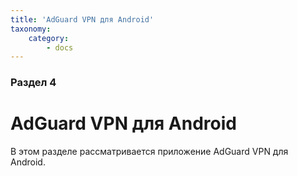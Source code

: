 ```yaml
---
title: 'AdGuard VPN для Android'
taxonomy:
    category:
        - docs
---
```


### Раздел 4

# AdGuard VPN для Android

В этом разделе рассматривается приложение AdGuard VPN для Android.